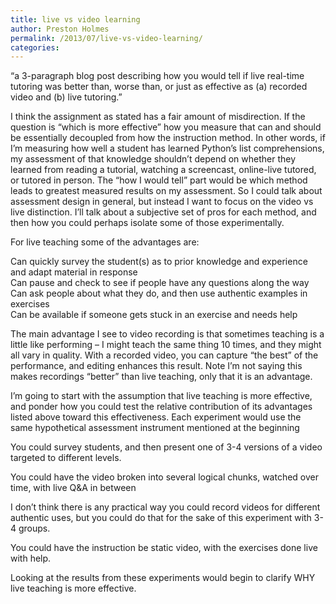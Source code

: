 ```yaml
---
title: live vs video learning
author: Preston Holmes
permalink: /2013/07/live-vs-video-learning/
categories:
---
```

&#8220;a 3-paragraph blog post describing how you would tell if live real-time tutoring was better than, worse than, or just as effective as (a) recorded video and (b) live tutoring.&#8221;

I think the assignment as stated has a fair amount of misdirection. If the question is &#8220;which is more effective&#8221; how you measure that can and should be essentially decoupled from how the instruction method. In other words, if I&#8217;m measuring how well a student has learned Python&#8217;s list comprehensions, my assessment of that knowledge shouldn&#8217;t depend on whether they learned from reading a tutorial, watching a screencast, online-live tutored, or tutored in person. The &#8220;how I would tell&#8221; part would be which method leads to greatest measured results on my assessment. So I could talk about assessment design in general, but instead I want to focus on the video vs live distinction. I&#8217;ll talk about a subjective set of pros for each method, and then how you could perhaps isolate some of those experimentally.

For live teaching some of the advantages are:

Can quickly survey the student(s) as to prior knowledge and experience and adapt material in response  
Can pause and check to see if people have any questions along the way  
Can ask people about what they do, and then use authentic examples in exercises  
Can be available if someone gets stuck in an exercise and needs help

The main advantage I see to video recording is that sometimes teaching is a little like performing &#8211; I might teach the same thing 10 times, and they might all vary in quality. With a recorded video, you can capture &#8220;the best&#8221; of the performance, and editing enhances this result. Note I&#8217;m not saying this makes recordings &#8220;better&#8221; than live teaching, only that it is an advantage.

I&#8217;m going to start with the assumption that live teaching is more effective, and ponder how you could test the relative contribution of its advantages listed above toward this effectiveness. Each experiment would use the same hypothetical assessment instrument mentioned at the beginning

You could survey students, and then present one of 3-4 versions of a video targeted to different levels.

You could have the video broken into several logical chunks, watched over time, with live Q&A in between

I don&#8217;t think there is any practical way you could record videos for different authentic uses, but you could do that for the sake of this experiment with 3-4 groups.

You could have the instruction be static video, with the exercises done live with help.

Looking at the results from these experiments would begin to clarify WHY live teaching is more effective.
